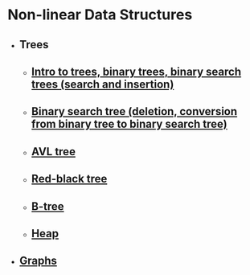 # Non-linear Data Structures
* ## Trees
    *  ## [Intro to trees, binary trees, binary search trees (search and insertion)](topics/intro_to_trees/README.md)
    *  ## [Binary search tree (deletion, conversion from binary tree to binary search tree)](topics/binary_search_tree/README.md)
    *  ## [AVL tree](topics/avl_tree/README.md)
    *  ## [Red-black tree](topics/red_black_tree/README.md)
    *  ## [B-tree](topics/b_tree/README.md)
    *  ## [Heap](topics/heap/README.md)
*  ## [Graphs](topics/graph/README.md) 